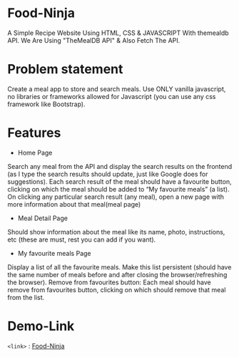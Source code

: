 # Food-Ninja
A Simple Recipe Website Using HTML, CSS &amp; JAVASCRIPT With themealdb API.
We Are Using "TheMealDB API" & Also Fetch The API.


# Problem statement
Create a meal app to store and search meals. Use ONLY vanilla javascript, no libraries or frameworks allowed for Javascript (you can use any css framework like Bootstrap).

# Features
- Home Page

Search any meal from the API and display the search results on the frontend (as I type the search results should update, just like Google does for suggestions).
Each search result of the meal should have a favourite button, clicking on which the meal should be added to “My favourite meals” (a list).
On clicking any particular search result (any meal), open a new page with more information about that meal(meal page)


- Meal Detail Page

Should show information about the meal like its name, photo, instructions, etc (these are must, rest you can add if you want).


- My favourite meals Page

Display a list of all the favourite meals.
Make this list persistent (should have the same number of meals before and after closing the browser/refreshing the browser).
Remove from favourites button: Each meal should have remove from favourites button, clicking on which should remove that meal from the list.

# Demo-Link
`<link>` : [Food-Ninja](https://saurabhsangewar03.github.io/Food-Ninja/)
